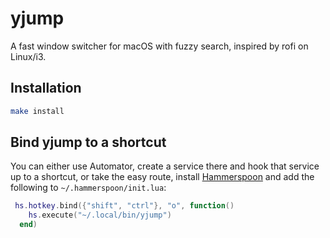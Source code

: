 # yjump

A fast window switcher for macOS with fuzzy search, inspired by rofi
on Linux/i3.

## Installation

```bash
make install
```

## Bind yjump to a shortcut

You can either use Automator, create a service there and hook that
service up to a shortcut, or take the easy route, install
[Hammerspoon](https://www.hammerspoon.org) and add the following to
`~/.hammerspoon/init.lua`:

```lua
 hs.hotkey.bind({"shift", "ctrl"}, "o", function()
    hs.execute("~/.local/bin/yjump")
  end)
```

